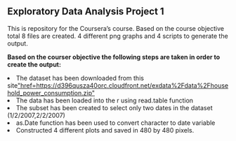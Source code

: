 ## Exploratory Data Analysis Project 1

This is repository for the Coursera’s course. Based on the course objective total 8 files are created. 4 different png graphs and 4 scripts to generate the output.

<b> Based on the courser objective the following steps are taken in order to create the output:</b>


<li>The dataset has been downloaded from this site<a href=https://d396qusza40orc.cloudfront.net/exdata%2Fdata%2Fhousehold_power_consumption.zip>"href=https://d396qusza40orc.cloudfront.net/exdata%2Fdata%2Fhousehold_power_consumption.zip"</a></li>
<li>The data has been loaded into the r using read.table function</li>
<li>The subset has been created to select only two dates in the dataset (1/2/2007,2/2/2007)</li>
<li>as.Date function has been used to convert character to date variable</li>
<li>Constructed 4 different plots and saved in 480 by 480 pixels.</li>

